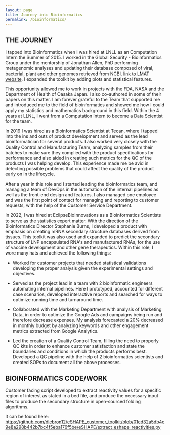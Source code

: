 ```yaml
---
layout: page
title: Journey into Bioinformatics
permalink: /bioinformatics/
---
```


## THE JOURNEY

I tapped into Bioinformatics when I was hired at LNLL as an Computation Intern the Summer of 2015.  I worked in the Global Security - Bioinformatics Group under the mentorship of Jonathan Allen, PhD performing metagenomic analyses and updating their database composed of viral, bacterial, plant and other genomes retrieved from NCBI.  [link to LMAT website](https://computing.llnl.gov/projects/livermore-metagenomics-analysis-toolkit). I expanded the toolkit by adding plots and statistical features. 

This opportunity allowed me to work in projects with the FDA, NASA and the Department of Health of Oasaka Japan.  I also co-authored in some of their papers on this matter.  I am forever grateful to the Team that supported me and introduced me to the field of bioinformatics and showed me how I could apply my statistics and mathematics background in this field.  Within the 4 years at LLNL, I went from a Computation Intern to become a Data Scientist for the team.

In 2019 I was hired as a Bioinformatics Scientist at Tecan, where I tapped into the ins and outs of product development and served as the lead bioinformatician for several products.  I also worked very closely with the Quality Control and Manufacturing Team, analyzing samples from their batches to make sure they complied with the product specifications for performance and also aided in creating such metrics for the QC of the products I was helping develop.  This experience made me be avid in detecting possible problems that could affect the quality of the product early on in the lifecycle. 

After a year in this role and I started leading the bioinformatics team, and managing a team of DevOps in the automation of the internal pipelines as well as the front-end design and features.  I also managed one employee and was the first point of contact for managing and reporting to customer requests, with the help of the Customer Service Department. 

In 2022, I was hired at EclipseBioInnovations as a Bioinformatics Scientists to serve as the statistics expert matter.  With the direction of the Bioinformatics Director Stephanie Burns, I developed a product with emphasis on creating mRNA secondary structure databases derived from tissues.  This toolkit was also used and expanded to predict the secondary structure of LNP encapsulated RNA's and manufactured RNAs, for the use of vaccine development and other gene therapeutics.  Within this role, I wore many hats and achieved the following things:

- Worked for customer projects that needed statistical validations developing the proper analysis given the experimental settings and objectives.

- Served as the project lead in a team with 2 bioinformatic engineers automating internal pipelines.  Here I prototyped, accounted for different case scenarios, developed interactive reports and searched for ways to optimize running time and turnaround time. 

- Collaborated with the Marketing Department with analysis of Marketing Data, in order to optimize the Google Ads and campaigns being run and therefore decrease expenses.  My analysis forecasted a 20% decreased in monthly budget by analyzing keywords and other engagement metrics extracted from Google Analytics. 

- Led the creation of a Quality Control Team, filling the need to properly QC kits in order to enhance customer satisfaction and state the boundaries and conditions in which the products performs best. Developed a QC pipeline with the help of 2 bioinformatics scientists and created SOPs to document all the above processes. 


## BIOINFORMATICS CODE/WORK

Customer facing script developed to extract reactivity values for a specific region of interest as stated in a bed file, and produce the necessary input files to produce the secondary structure in open-sourced folding algorithms.

It can be found here: <https://github.com/dlebron12/eSHAPE_customer_toolkit/blob/01cd32a5db4c9e8a298b442b7bc4f5eba176f5be/eSHAPE/extract_eshape_reactivities.py> 

